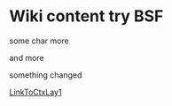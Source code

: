 # Wiki content try BSF

some char
more

and more

something changed


[LinkToCtxLay1](https://dev.azure.com/baloghsergeyferenc/AzureSandbox/_wiki/wikis/SandboxWiki?wikiVersion=GBmaster&pagePath=%2FCtxLay%2F_design%2FCtxLayWiki&pageId=8)
